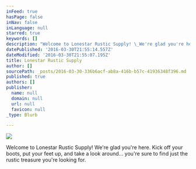 ```yaml
---
inFeed: true
hasPage: false
inNav: false
inLanguage: null
starred: true
keywords: []
description: "Welcome to Lonestar Rustic Supply! \_We're glad you're here. \_Kick off your boots, put your feet up, and take a look around... you're sure to find just the rustic treasure you're looking for."
datePublished: '2016-03-30T21:55:14.557Z'
dateModified: '2016-03-30T21:55:07.195Z'
title: Lonestar Rustic Supply
author: []
sourcePath: _posts/2016-03-30-336b6acf-ab8a-416b-b57c-41936348f396.md
published: true
authors: []
publisher:
  name: null
  domain: null
  url: null
  favicon: null
_type: Blurb

---
```

![](https://the-grid-user-content.s3-us-west-2.amazonaws.com/8d5c981f-39ef-473e-84fe-64ca6ccea60f.jpg)

Welcome to Lonestar Rustic Supply!  We're glad you're here.  Kick off your boots, put your feet up, and take a look around... you're sure to find just the rustic treasure you're looking for.